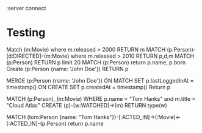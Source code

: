 :server connect

# Testing

Match (m:Movie) where m.released > 2000 RETURN m
MATCH (p:Person)-[d:DIRECTED]-(m:Movie) where m.released > 2010 RETURN p,d,m
MATCH (p:Person) RETURN p limit 20
MATCH (p:Person) return p.name, p.born
Create (p:Person {name: 'John Doe'}) RETURN p


MERGE (p:Person {name: 'John Doe'})
ON MATCH SET p.lastLoggedInAt = timestamp()
ON CREATE SET p.createdAt = timestamp()
Return p

MATCH (p:Person), (m:Movie)
WHERE p.name = "Tom Hanks" and m.title = "Cloud Atlas"
CREATE (p)-[w:WATCHED]->(m)
RETURN type(w)

MATCH (tom:Person {name: "Tom Hanks"})-[:ACTED_IN]->(:Movie)<-[:ACTED_IN]-(p:Person) return p.name
